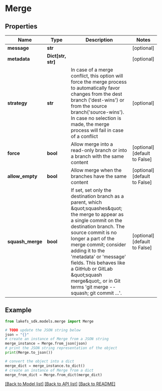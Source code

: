 # Merge


## Properties

Name | Type | Description | Notes
------------ | ------------- | ------------- | -------------
**message** | **str** |  | [optional] 
**metadata** | **Dict[str, str]** |  | [optional] 
**strategy** | **str** | In case of a merge conflict, this option will force the merge process to automatically favor changes from the dest branch (&#39;dest-wins&#39;) or from the source branch(&#39;source-wins&#39;). In case no selection is made, the merge process will fail in case of a conflict | [optional] 
**force** | **bool** | Allow merge into a read-only branch or into a branch with the same content | [optional] [default to False]
**allow_empty** | **bool** | Allow merge when the branches have the same content | [optional] [default to False]
**squash_merge** | **bool** | If set, set only the destination branch as a parent, which \&quot;squashes\&quot; the merge to appear as a single commit on the destination branch.  The source commit is no longer a part of the merge commit; consider adding it to the &#39;metadata&#39; or &#39;message&#39; fields.  This behaves like a GitHub or GitLab \&quot;squash merge\&quot;, or in Git terms &#39;git merge --squash; git commit ...&#39;.  | [optional] [default to False]

## Example

```python
from lakefs_sdk.models.merge import Merge

# TODO update the JSON string below
json = "{}"
# create an instance of Merge from a JSON string
merge_instance = Merge.from_json(json)
# print the JSON string representation of the object
print(Merge.to_json())

# convert the object into a dict
merge_dict = merge_instance.to_dict()
# create an instance of Merge from a dict
merge_from_dict = Merge.from_dict(merge_dict)
```
[[Back to Model list]](../README.md#documentation-for-models) [[Back to API list]](../README.md#documentation-for-api-endpoints) [[Back to README]](../README.md)


